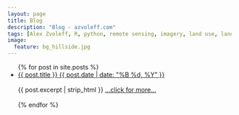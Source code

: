 ```yaml
---
layout: page
title: Blog
description: "Blog - azvoleff.com"
tags: [Alex Zvoleff, R, python, remote sensing, imagery, land use, land cover, conservation, forest, human, social, survey, statistics, spatial]
image:
  feature: bg_hillside.jpg
---
```


<ul class="post-list">
{% for post in site.posts %} 
  <li>
  <article><a href="{{ site.url }}{{ post.url }}">{{ post.title }} <span class="entry-date"><time datetime="{{ post.date | date_to_xmlschema }}">{{ post.date | date: "%B %d, %Y" }}</time></span></a></article>
  <br>
  <article> {{ post.excerpt | strip_html }}
  <a href="{{ site.url }}{{ post.url }}">...click for more...</a></article>
  <br>
  </li>
{% endfor %}
</ul>
